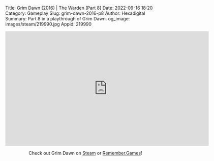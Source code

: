 Title: Grim Dawn (2016) | The Warden [Part 8]
Date: 2022-09-16 18:20
Category: Gameplay
Slug: grim-dawn-2016-p8
Author: Hexadigital
Summary: Part 8 in a playthrough of Grim Dawn.
og_image: images/steam/219990.jpg
Appid: 219990

<center><iframe src="https://www.youtube.com/embed/rx6KOLipZ-g?feature=oembed" allow="accelerometer; autoplay; encrypted-media; gyroscope; picture-in-picture" width="640" height="360" frameborder="0"></iframe>

Check out Grim Dawn on [Steam](https://store.steampowered.com/app/219990/?curator_clanid=34633900) or [Remember.Games](https://remember.games/game/178/)!</center>

